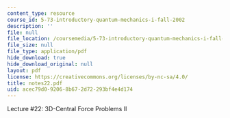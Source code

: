 ```yaml
---
content_type: resource
course_id: 5-73-introductory-quantum-mechanics-i-fall-2002
description: ''
file: null
file_location: /coursemedia/5-73-introductory-quantum-mechanics-i-fall-2002/acec79d092068b672d72293bf4e4d174_notes22.pdf
file_size: null
file_type: application/pdf
hide_download: true
hide_download_original: null
layout: pdf
license: https://creativecommons.org/licenses/by-nc-sa/4.0/
title: notes22.pdf
uid: acec79d0-9206-8b67-2d72-293bf4e4d174
---
```

Lecture #22: 3D-Central Force Problems II